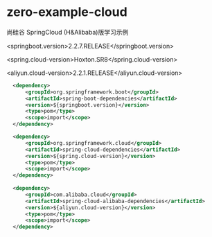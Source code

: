 # zero-example-cloud

尚硅谷 SpringCloud (H&Alibaba)版学习示例

<springboot.version>2.2.7.RELEASE</springboot.version>

<spring.cloud-version>Hoxton.SR8</spring.cloud-version>

<aliyun.cloud-version>2.2.1.RELEASE</aliyun.cloud-version>
```xml
  <dependency>
      <groupId>org.springframework.boot</groupId>
      <artifactId>spring-boot-dependencies</artifactId>
      <version>${springboot.version}</version>
      <type>pom</type>
      <scope>import</scope>
  </dependency>

  <dependency>
      <groupId>org.springframework.cloud</groupId>
      <artifactId>spring-cloud-dependencies</artifactId>
      <version>${spring.cloud-version}</version>
      <type>pom</type>
      <scope>import</scope>
  </dependency>
  
  <dependency>
      <groupId>com.alibaba.cloud</groupId>
      <artifactId>spring-cloud-alibaba-dependencies</artifactId>
      <version>${aliyun.cloud-version}</version>
      <type>pom</type>
      <scope>import</scope>
  </dependency>
```
